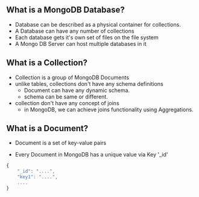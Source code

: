 ## What is a MongoDB Database?
- Database can be described as a physical container for collections.
- A Database can have any number of collections
- Each database gets it's own set of files on the file system
- A Mongo DB Server can host multiple databases in it

## What is a Collection?
- Collection is a group of MongoDB Documents
- unlike tables, collections don't have any schema definitions
    - Document can have any dynamic schema. 
    - schema can be same or different.
- collection don't have any concept of joins
    - in MongoDB, we can achieve joins functionality using Aggregations.

## What is a Document?
- Document is a set of key-value pairs

- Every Document in MongoDB has a unique value via Key '_id'
```js
{
    "_id": "....",
    "key1": "....",
    ....
}
```